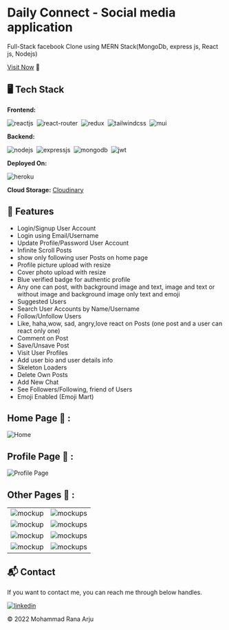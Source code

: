 # Daily Connect - Social media application
Full-Stack facebook Clone using MERN Stack(MongoDb, express js, React js, Nodejs)

[Visit Now](https://daily-connect.vercel.app/) 🚀

## 🖥️ Tech Stack
**Frontend:**

![reactjs](https://img.shields.io/badge/React-20232A?style=for-the-badge&logo=react&logoColor=61DAFB)&nbsp;
![react-router](https://img.shields.io/badge/React_Router-CA4245?style=for-the-badge&logo=react-router&logoColor=white)&nbsp;
![redux](https://img.shields.io/badge/Redux-593D88?style=for-the-badge&logo=redux&logoColor=white)&nbsp;
![tailwindcss](https://img.shields.io/badge/Tailwind_CSS-38B2AC?style=for-the-badge&logo=tailwind-css&logoColor=white)&nbsp;
![mui](https://img.shields.io/badge/Material--UI-0081CB?style=for-the-badge&logo=material-ui&logoColor=white)&nbsp;

**Backend:**

![nodejs](https://img.shields.io/badge/Node.js-43853D?style=for-the-badge&logo=node.js&logoColor=white)&nbsp;
![expressjs](https://img.shields.io/badge/Express.js-000000?style=for-the-badge&logo=express&logoColor=white)&nbsp;
![mongodb](https://img.shields.io/badge/MongoDB-4EA94B?style=for-the-badge&logo=mongodb&logoColor=white)&nbsp;
![jwt](	https://img.shields.io/badge/JWT-000000?style=for-the-badge&logo=JSON%20web%20tokens&logoColor=white)&nbsp;



**Deployed On:**

![heroku](https://img.shields.io/badge/Heroku-430098?style=for-the-badge&logo=heroku&logoColor=white)

**Cloud Storage:** [Cloudinary](https://cloudinary.com/)

## 🚀 Features
- Login/Signup User Account
- Login using Email/Username
- Update Profile/Password User Account
- Infinite Scroll Posts
- show only following user Posts on home page
- Profile picture upload with resize
- Cover photo upload with resize
- Blue verified badge for authentic profile
- Any one can post, with background image and text, image and text or without image and background image only text and emoji
- Suggested Users
- Search User Accounts by Name/Username
- Follow/Unfollow Users
- Like, haha,wow, sad, angry,love react on Posts (one post and a user can react only one)
- Comment on Post
- Save/Unsave Post
- Visit User Profiles
- Add user bio and user details info
- Skeleton Loaders
- Delete Own Posts
- Add New Chat
- See Followers/Following, friend of Users
- Emoji Enabled (Emoji Mart)

## Home Page 🙈 :
![Home](https://res.cloudinary.com/db8l1ulfq/image/upload/v1672145494/github%20image/home_page_q7r3wj.png)
## Profile Page 🙈 :
![Profile Page](https://res.cloudinary.com/db8l1ulfq/image/upload/v1672145495/github%20image/profile_page_cssujl.png)
## Other Pages 🙈 :
<table>
  <tr>
    <td><img src="https://res.cloudinary.com/db8l1ulfq/image/upload/v1672145449/github%20image/signup_zjksew.png" alt="mockup" /></td>
    <td><img src="https://res.cloudinary.com/db8l1ulfq/image/upload/v1672145447/github%20image/login_bz89cs.png" alt="mockups" /></td>
  </tr>
  <tr>
    <td><img src="https://res.cloudinary.com/db8l1ulfq/image/upload/v1672145448/github%20image/comment_gyjutn.png" alt="mockup" /></td>
    <td><img src="https://res.cloudinary.com/db8l1ulfq/image/upload/v1672145448/github%20image/post_popup_dsefow.png" alt="mockups" /></td>
  </tr> 
  <tr>
    <td><img src="https://res.cloudinary.com/db8l1ulfq/image/upload/v1672145449/github%20image/cover_or_profile_photo_select_from_existing_photo_enihuz.png" alt="mockup" /></td>
    <td><img src="https://res.cloudinary.com/db8l1ulfq/image/upload/v1672145449/github%20image/profile_photo_crop_apwome.png" alt="mockups" /></td>
  </tr>  <tr>
    <td><img src="https://res.cloudinary.com/db8l1ulfq/image/upload/v1672145449/github%20image/profile_menu_yd6bzd.png" alt="mockup" /></td>
    <td><img src="https://res.cloudinary.com/db8l1ulfq/image/upload/v1672145448/github%20image/menu_jja8n2.png" alt="mockups" /></td>
  </tr>
</table>

<h2>📬 Contact</h2>

If you want to contact me, you can reach me through below handles.

[![linkedin](https://img.shields.io/badge/LinkedIn-0077B5?style=for-the-badge&logo=linkedin&logoColor=white)](https://www.linkedin.com/in/rana-arju)

© 2022 Mohammad Rana Arju


<!-- [![forthebadge](https://forthebadge.com/images/badges/built-with-love.svg)](https://forthebadge.com) -->